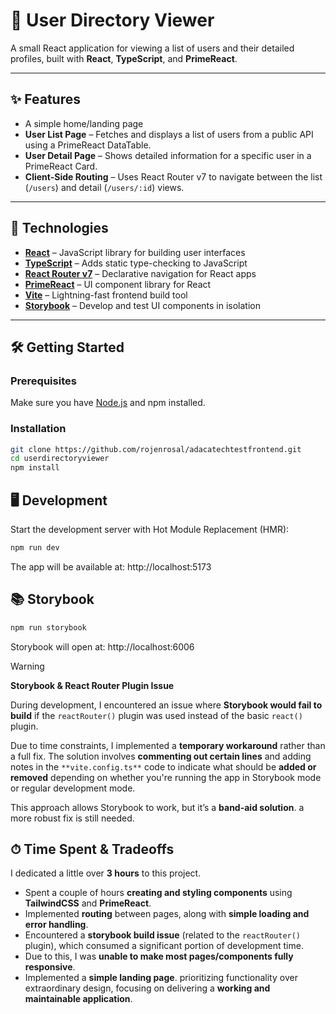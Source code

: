 # 📇 User Directory Viewer

A small React application for viewing a list of users and their detailed profiles, built with **React**, **TypeScript**, and **PrimeReact**.

---

## ✨ Features

- A simple home/landing page
- **User List Page** – Fetches and displays a list of users from a public API using a PrimeReact DataTable.  
- **User Detail Page** – Shows detailed information for a specific user in a PrimeReact Card.  
- **Client-Side Routing** – Uses React Router v7 to navigate between the list (`/users`) and detail (`/users/:id`) views.

---

## 🚀 Technologies

- **[React](https://react.dev/)** – JavaScript library for building user interfaces  
- **[TypeScript](https://www.typescriptlang.org/)** – Adds static type-checking to JavaScript  
- **[React Router v7](https://reactrouter.com/)** – Declarative navigation for React apps  
- **[PrimeReact](https://primereact.org/)** – UI component library for React  
- **[Vite](https://vitejs.dev/)** – Lightning-fast frontend build tool  
- **[Storybook](https://storybook.js.org/)** – Develop and test UI components in isolation  

---

## 🛠️ Getting Started

### **Prerequisites**
Make sure you have [Node.js](https://nodejs.org/) and npm installed.

### **Installation**
```bash
git clone https://github.com/rojenrosal/adacatechtestfrontend.git
cd userdirectoryviewer 
npm install
```


## 🖥 Development

Start the development server with Hot Module Replacement (HMR):

```bash
npm run dev
```

The app will be available at:
http://localhost:5173

## 📚 Storybook
```bash
npm run storybook
```

Storybook will open at:
http://localhost:6006

> [!WARNING]  
> **Storybook & React Router Plugin Issue**  
>  
> During development, I encountered an issue where **Storybook would fail to build** if the `reactRouter()` plugin was used instead of the basic `react()` plugin.  
>  
> Due to time constraints, I implemented a **temporary workaround** rather than a full fix. The solution involves **commenting out certain lines** and adding notes in the `**vite.config.ts**` code to indicate what should be **added or removed** depending on whether you're running the app in Storybook mode or regular development mode.  
>  
> This approach allows Storybook to work, but it’s a **band-aid solution**. a more robust fix is still needed.

## ⏱ Time Spent & Tradeoffs

I dedicated a little over **3 hours** to this project.  

- Spent a couple of hours **creating and styling components** using **TailwindCSS** and **PrimeReact**.  
- Implemented **routing** between pages, along with **simple loading and error handling**.  
- Encountered a **storybook build issue** (related to the `reactRouter()` plugin), which consumed a significant portion of development time.  
- Due to this, I was **unable to make most pages/components fully responsive**.  
- Implemented a **simple landing page**. prioritizing functionality over extraordinary design, focusing on delivering a **working and maintainable application**.  


